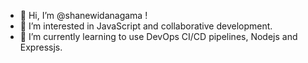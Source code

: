 - 👋 Hi, I’m @shanewidanagama !
- 👀 I’m interested in JavaScript and collaborative development.
- 🌱 I’m currently learning to use DevOps CI/CD pipelines, Nodejs and Expressjs.
<!-- - 💞️ I’m looking to collaborate on ... -->
<!-- - 📫 How to reach me ... -->

<!---
shanewidanagama/shanewidanagama is a ✨ special ✨ repository because its `README.md` (this file) appears on your GitHub profile.
You can click the Preview link to take a look at your changes.
--->
